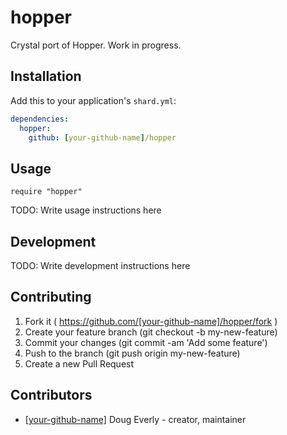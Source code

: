 # hopper

Crystal port of Hopper. Work in progress.

## Installation


Add this to your application's `shard.yml`:

```yaml
dependencies:
  hopper:
    github: [your-github-name]/hopper
```


## Usage


```crystal
require "hopper"
```


TODO: Write usage instructions here

## Development

TODO: Write development instructions here

## Contributing

1. Fork it ( https://github.com/[your-github-name]/hopper/fork )
2. Create your feature branch (git checkout -b my-new-feature)
3. Commit your changes (git commit -am 'Add some feature')
4. Push to the branch (git push origin my-new-feature)
5. Create a new Pull Request

## Contributors

- [[your-github-name]](https://github.com/[your-github-name]) Doug Everly - creator, maintainer
